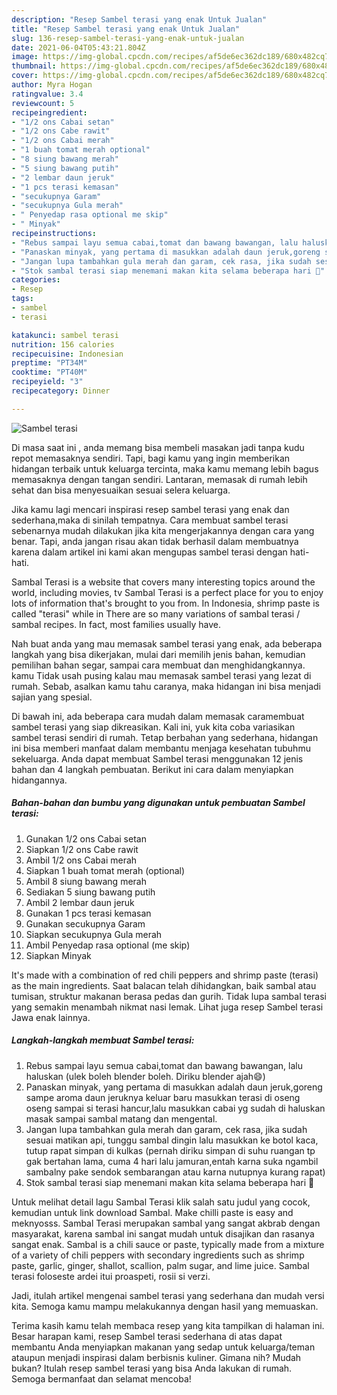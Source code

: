 ```yaml
---
description: "Resep Sambel terasi yang enak Untuk Jualan"
title: "Resep Sambel terasi yang enak Untuk Jualan"
slug: 136-resep-sambel-terasi-yang-enak-untuk-jualan
date: 2021-06-04T05:43:21.804Z
image: https://img-global.cpcdn.com/recipes/af5de6ec362dc189/680x482cq70/sambel-terasi-foto-resep-utama.jpg
thumbnail: https://img-global.cpcdn.com/recipes/af5de6ec362dc189/680x482cq70/sambel-terasi-foto-resep-utama.jpg
cover: https://img-global.cpcdn.com/recipes/af5de6ec362dc189/680x482cq70/sambel-terasi-foto-resep-utama.jpg
author: Myra Hogan
ratingvalue: 3.4
reviewcount: 5
recipeingredient:
- "1/2 ons Cabai setan"
- "1/2 ons Cabe rawit"
- "1/2 ons Cabai merah"
- "1 buah tomat merah optional"
- "8 siung bawang merah"
- "5 siung bawang putih"
- "2 lembar daun jeruk"
- "1 pcs terasi kemasan"
- "secukupnya Garam"
- "secukupnya Gula merah"
- " Penyedap rasa optional me skip"
- " Minyak"
recipeinstructions:
- "Rebus sampai layu semua cabai,tomat dan bawang bawangan, lalu haluskan (ulek boleh blender boleh. Diriku blender ajah😄)"
- "Panaskan minyak, yang pertama di masukkan adalah daun jeruk,goreng sampe aroma daun jeruknya keluar baru masukkan terasi di oseng oseng sampai si terasi hancur,lalu masukkan cabai yg sudah di haluskan masak sampai sambal matang dan mengental."
- "Jangan lupa tambahkan gula merah dan garam, cek rasa, jika sudah sesuai matikan api, tunggu sambal dingin lalu masukkan ke botol kaca, tutup rapat simpan di kulkas (pernah diriku simpan di suhu ruangan tp gak bertahan lama, cuma 4 hari lalu jamuran,entah karna suka ngambil sambalny pake sendok sembarangan atau karna nutupnya kurang rapat)"
- "Stok sambal terasi siap menemani makan kita selama beberapa hari 🙂"
categories:
- Resep
tags:
- sambel
- terasi

katakunci: sambel terasi 
nutrition: 156 calories
recipecuisine: Indonesian
preptime: "PT34M"
cooktime: "PT40M"
recipeyield: "3"
recipecategory: Dinner

---
```



![Sambel terasi](https://img-global.cpcdn.com/recipes/af5de6ec362dc189/680x482cq70/sambel-terasi-foto-resep-utama.jpg)

Di masa  saat ini , anda memang bisa membeli masakan jadi tanpa kudu repot memasaknya sendiri. Tapi, bagi kamu yang ingin memberikan hidangan terbaik untuk keluarga tercinta, maka kamu memang lebih bagus memasaknya dengan tangan sendiri. Lantaran, memasak di rumah lebih sehat dan bisa menyesuaikan sesuai selera keluarga.

Jika kamu lagi mencari inspirasi resep sambel terasi yang enak dan sederhana,maka di sinilah tempatnya. Cara membuat sambel terasi  sebenarnya mudah dilakukan jika kita mengerjakannya dengan cara yang benar. Tapi, anda jangan risau akan tidak berhasil dalam membuatnya 
karena dalam artikel ini kami akan mengupas sambel terasi dengan hati-hati.  

Sambal Terasi is a website that covers many interesting topics around the world, including movies, tv Sambal Terasi is a perfect place for you to enjoy lots of information that&#39;s brought to you from. In Indonesia, shrimp paste is called &#34;terasi&#34; while in There are so many variations of sambal terasi / sambal recipes. In fact, most families usually have.

Nah buat anda yang mau memasak sambel terasi yang enak, ada beberapa langkah yang bisa dikerjakan, mulai dari memilih jenis bahan, kemudian pemilihan bahan segar, sampai cara membuat dan menghidangkannya. kamu Tidak usah pusing kalau mau memasak sambel terasi yang lezat di rumah. Sebab, asalkan kamu  tahu caranya, maka hidangan ini bisa menjadi sajian yang spesial.

Di bawah ini, ada beberapa cara mudah dalam memasak caramembuat sambel terasi yang siap dikreasikan. Kali ini, yuk kita coba variasikan sambel terasi sendiri di rumah. Tetap berbahan yang sederhana, hidangan ini bisa memberi manfaat dalam membantu menjaga kesehatan tubuhmu sekeluarga. Anda dapat membuat Sambel terasi menggunakan 12 jenis bahan dan 4 langkah pembuatan. Berikut ini cara dalam menyiapkan hidangannya.

<!--inarticleads1-->

##### Bahan-bahan dan bumbu yang digunakan untuk pembuatan Sambel terasi:

1. Gunakan 1/2 ons Cabai setan
1. Siapkan 1/2 ons Cabe rawit
1. Ambil 1/2 ons Cabai merah
1. Siapkan 1 buah tomat merah (optional)
1. Ambil 8 siung bawang merah
1. Sediakan 5 siung bawang putih
1. Ambil 2 lembar daun jeruk
1. Gunakan 1 pcs terasi kemasan
1. Gunakan secukupnya Garam
1. Siapkan secukupnya Gula merah
1. Ambil  Penyedap rasa optional (me skip)
1. Siapkan  Minyak


It&#39;s made with a combination of red chili peppers and shrimp paste (terasi) as the main ingredients. Saat balacan telah dihidangkan, baik sambal atau tumisan, struktur makanan berasa pedas dan gurih. Tidak lupa sambal terasi yang semakin menambah nikmat nasi lemak. Lihat juga resep Sambel terasi Jawa enak lainnya. 

<!--inarticleads2-->

##### Langkah-langkah membuat Sambel terasi:

1. Rebus sampai layu semua cabai,tomat dan bawang bawangan, lalu haluskan (ulek boleh blender boleh. Diriku blender ajah😄)
1. Panaskan minyak, yang pertama di masukkan adalah daun jeruk,goreng sampe aroma daun jeruknya keluar baru masukkan terasi di oseng oseng sampai si terasi hancur,lalu masukkan cabai yg sudah di haluskan masak sampai sambal matang dan mengental.
1. Jangan lupa tambahkan gula merah dan garam, cek rasa, jika sudah sesuai matikan api, tunggu sambal dingin lalu masukkan ke botol kaca, tutup rapat simpan di kulkas (pernah diriku simpan di suhu ruangan tp gak bertahan lama, cuma 4 hari lalu jamuran,entah karna suka ngambil sambalny pake sendok sembarangan atau karna nutupnya kurang rapat)
1. Stok sambal terasi siap menemani makan kita selama beberapa hari 🙂


Untuk melihat detail lagu Sambal Terasi klik salah satu judul yang cocok, kemudian untuk link download Sambal. Make chilli paste is easy and meknyosss. Sambal Terasi merupakan sambal yang sangat akbrab dengan masyarakat, karena sambal ini sangat mudah untuk disajikan dan rasanya sangat enak. Sambal is a chili sauce or paste, typically made from a mixture of a variety of chili peppers with secondary ingredients such as shrimp paste, garlic, ginger, shallot, scallion, palm sugar, and lime juice. Sambal terasi foloseste ardei itui proaspeti, rosii si verzi. 

Jadi, itulah artikel mengenai  sambel terasi  yang sederhana dan mudah versi kita. Semoga kamu mampu melakukannya dengan hasil yang memuaskan. 

Terima kasih kamu telah membaca resep yang kita tampilkan di halaman ini. Besar harapan kami, resep  Sambel terasi sederhana di atas dapat membantu Anda menyiapkan makanan yang sedap untuk keluarga/teman ataupun menjadi inspirasi dalam berbisnis kuliner. Gimana nih? Mudah bukan? Itulah resep sambel terasi yang bisa Anda lakukan di rumah. Semoga bermanfaat dan selamat mencoba!

